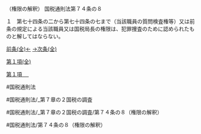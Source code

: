 （権限の解釈）
国税通則法第７４条の８

１　第七十四条の二から第七十四条の七まで（当該職員の質問検査権等）又は前条の規定による当該職員又は国税局長の権限は、犯罪捜査のために認められたものと解してはならない。

[前条(全)←](国税通則法＿＿＿＿＿第７４条の７の２_.md)    [→次条(全)](国税通則法＿＿＿＿＿第７４条の９_.md)

[第１項(全)](国税通則法＿＿＿＿＿第７４条の８第１項_.md)  

[第１項 　 ](国税通則法＿＿＿＿＿第７４条の８第１項.md)  

#国税通則法

#国税通則法/_第７章の２国税の調査

#国税通則法/_第７章の２国税の調査/第７４条の８（権限の解釈）

#国税通則法/第７４条の８（権限の解釈）

